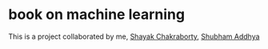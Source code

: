 # book on machine learning
This is a project collaborated by me, <a href="https://github.com/ShayakC98">Shayak Chakraborty</a>, <a href="https://github.com/addhya">Shubham Addhya</a>
